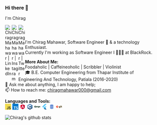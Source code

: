 ### Hi there 👋
I'm Chirag

<a href="https://www.linkedin.com/in/chirag-mahawar/">
  <img align="left" alt="Chirag Mahawar | LinkedIn" width="22px" src="https://cdn.jsdelivr.net/npm/simple-icons@v3/icons/linkedin.svg" />
</a>
<a href="https://www.instagram.com/chirag_m7/">
  <img align="left" alt="Chirag Mahawar | Instagram" width="22px" src="https://cdn.jsdelivr.net/npm/simple-icons@v3/icons/instagram.svg" />
</a>
<a href="https://twitter.com/Chirag_Mahawar7">
  <img align="left" alt="Chirag Mahawar | Twitter" width="22px" src="https://cdn.jsdelivr.net/npm/simple-icons@v3/icons/twitter.svg" />
</a>
<br />
<br />

I'm Chirag Mahawar, Software Engineer 🚀 & a technology Enthusiast. <br />
Currently I'm working as Software Engineer I 🙍🏽‍♂️ at BlackRock. <br />

**More About Me:** <br />
Foodaholic | Caffeineoholic | Scribbler | Violinist <br />
:mortar_board: B.E. Computer Engineering from Thapar Institute of Engineering And Technology, Patiala (2016-2020) <br />
💬 Ask me about anything, I am happy to help; <br />
📫 How to reach me: chiragmahawar000@gmail.com <br />

**Languages and Tools:** <br />
<code><img height="20" src="https://raw.githubusercontent.com/github/explore/80688e429a7d4ef2fca1e82350fe8e3517d3494d/topics/javascript/javascript.png"></code>
<code><img height="20" src="https://raw.githubusercontent.com/github/explore/80688e429a7d4ef2fca1e82350fe8e3517d3494d/topics/typescript/typescript.png"></code>
<code><img height="20" src="https://raw.githubusercontent.com/github/explore/80688e429a7d4ef2fca1e82350fe8e3517d3494d/topics/angular/angular.png"></code>
<code><img height="20" src="https://raw.githubusercontent.com/github/explore/80688e429a7d4ef2fca1e82350fe8e3517d3494d/topics/cpp/cpp.png"></code>
<code><img height="20" src="https://raw.githubusercontent.com/github/explore/80688e429a7d4ef2fca1e82350fe8e3517d3494d/topics/django/django.png"></code>
<code><img height="20" src="https://raw.githubusercontent.com/github/explore/80688e429a7d4ef2fca1e82350fe8e3517d3494d/topics/flutter/flutter.png"></code>
<code><img height="20" src="https://raw.githubusercontent.com/github/explore/80688e429a7d4ef2fca1e82350fe8e3517d3494d/topics/sql/sql.png"></code>
<code><img height="20" src="https://raw.githubusercontent.com/github/explore/80688e429a7d4ef2fca1e82350fe8e3517d3494d/topics/git/git.png"></code>

![Chirag's github stats](https://github-readme-stats.vercel.app/api?username=chiragmahawar7&show_icons=true&hide_border=true)
